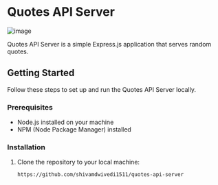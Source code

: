 # Quotes API Server

![image](https://github.com/shivamdwivedi1511/quotes-api-server/assets/39148476/d813fff8-66cc-4a9d-99cc-931ca3cf3471)


Quotes API Server is a simple Express.js application that serves random quotes.

## Getting Started

Follow these steps to set up and run the Quotes API Server locally.

### Prerequisites

- Node.js installed on your machine
- NPM (Node Package Manager) installed

### Installation

1. Clone the repository to your local machine:

   ```bash
   https://github.com/shivamdwivedi1511/quotes-api-server
